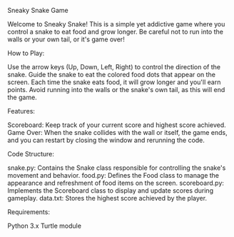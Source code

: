 Sneaky Snake Game

Welcome to Sneaky Snake! This is a simple yet addictive game where you control a snake to eat food and grow longer. Be careful not to run into the walls or your own tail, or it's game over!

How to Play:

  Use the arrow keys (Up, Down, Left, Right) to control the direction of the snake.
  Guide the snake to eat the colored food dots that appear on the screen.
  Each time the snake eats food, it will grow longer and you'll earn points.
  Avoid running into the walls or the snake's own tail, as this will end the game.

Features:

  Scoreboard: Keep track of your current score and highest score achieved.
  Game Over: When the snake collides with the wall or itself, the game ends, and you can restart by closing the window and rerunning the code.

Code Structure:

  snake.py: Contains the Snake class responsible for controlling the snake's movement and behavior.
  food.py: Defines the Food class to manage the appearance and refreshment of food items on the screen.
  scoreboard.py: Implements the Scoreboard class to display and update scores during gameplay.
  data.txt: Stores the highest score achieved by the player.

Requirements:

  Python 3.x
  Turtle module
